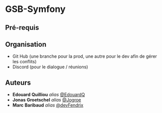 # GSB-Symfony


## Pré-requis

## Organisation
- Git Hub (une branche pour la prod, une autre pour le dev afin de gérer les conflits)
- Discord (pour le dialogue / réunions)

## Auteurs

* **Edouard** **Quilliou** _alias_ [@EdouardQ](https://github.com/EdouardQ)
* **Jonas** **Groetschel** _alias_ [@Jogroe](https://github.com/Jogroe)
* **Marc** **Baribaud** _alias_ [@devFendrix](https://github.com/devFendrix)